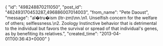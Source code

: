  {
   "id": "498248870211050",
   "post_id": "462493170453287_496886007014003",
   "from_name": "Pete Daoust",
   "message": "al�tru�ism (ltr-zm)\nn.\n1. Unselfish concern for the welfare of others; selflessness.\n2. Zoology Instinctive behavior that is detrimental to the individual but favors the survival or spread of that individual's genes, as by benefiting its relatives.",
   "created_time": "2013-04-01T00:36:43+0000"
 }
